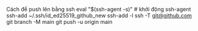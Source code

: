 Cách để push lên bằng ssh
eval "$(ssh-agent -s)"        # khởi động ssh-agent
ssh-add ~/.ssh/id_ed25519_github_new
ssh-add -l
ssh -T git@github.com
git branch -M main
git push -u origin main